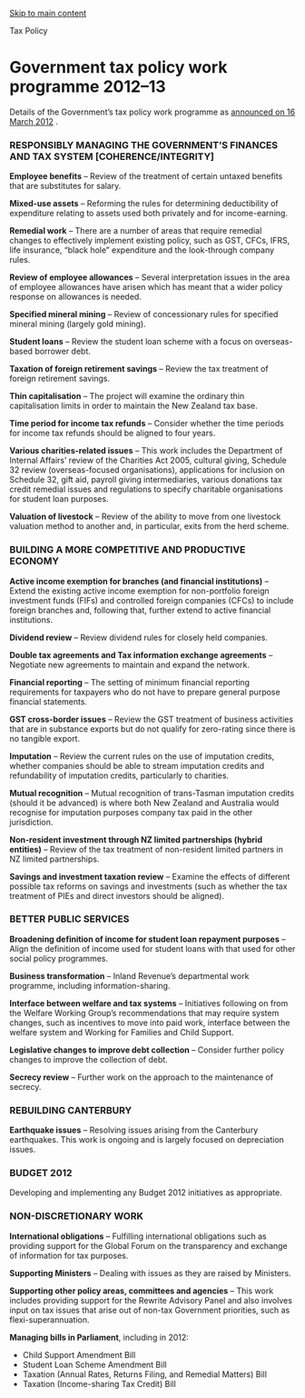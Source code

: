[Skip to main content](#main-content-tp)

Tax Policy

Government tax policy work programme 2012–13
============================================

Details of the Government’s tax policy work programme as [announced on 16 March 2012](/news/2012/2012-03-16-new-tax-policy-work-programme-announced)
.

### RESPONSIBLY MANAGING THE GOVERNMENT’S FINANCES AND TAX SYSTEM \[COHERENCE/INTEGRITY\]

**Employee benefits** – Review of the treatment of certain untaxed benefits that are substitutes for salary.

**Mixed-use assets** – Reforming the rules for determining deductibility of expenditure relating to assets used both privately and for income-earning.

**Remedial work** – There are a number of areas that require remedial changes to effectively implement existing policy, such as GST, CFCs, IFRS, life insurance, “black hole” expenditure and the look-through company rules.

**Review of employee allowances** – Several interpretation issues in the area of employee allowances have arisen which has meant that a wider policy response on allowances is needed.

**Specified mineral mining** – Review of concessionary rules for specified mineral mining (largely gold mining).

**Student loans** – Review the student loan scheme with a focus on overseas-based borrower debt.

**Taxation of foreign retirement savings** – Review the tax treatment of foreign retirement savings.

**Thin capitalisation** – The project will examine the ordinary thin capitalisation limits in order to maintain the New Zealand tax base.

**Time period for income tax refunds** – Consider whether the time periods for income tax refunds should be aligned to four years.

**Various charities-related issues** – This work includes the Department of Internal Affairs’ review of the Charities Act 2005, cultural giving, Schedule 32 review (overseas-focused organisations), applications for inclusion on Schedule 32, gift aid, payroll giving intermediaries, various donations tax credit remedial issues and regulations to specify charitable organisations for student loan purposes.

**Valuation of livestock** – Review of the ability to move from one livestock valuation method to another and, in particular, exits from the herd scheme.

### BUILDING A MORE COMPETITIVE AND PRODUCTIVE ECONOMY

**Active income exemption for branches (and financial institutions)** – Extend the existing active income exemption for non-portfolio foreign investment funds (FIFs) and controlled foreign companies (CFCs) to include foreign branches and, following that, further extend to active financial institutions.

**Dividend review** – Review dividend rules for closely held companies.

**Double tax agreements and Tax information exchange agreements** – Negotiate new agreements to maintain and expand the network.

**Financial reporting** – The setting of minimum financial reporting requirements for taxpayers who do not have to prepare general purpose financial statements.

**GST cross-border issues** – Review the GST treatment of business activities that are in substance exports but do not qualify for zero-rating since there is no tangible export.

**Imputation** – Review the current rules on the use of imputation credits, whether companies should be able to stream imputation credits and refundability of imputation credits, particularly to charities.

**Mutual recognition** – Mutual recognition of trans-Tasman imputation credits (should it be advanced) is where both New Zealand and Australia would recognise for imputation purposes company tax paid in the other jurisdiction.

**Non-resident investment through NZ limited partnerships (hybrid entities)** – Review of the tax treatment of non-resident limited partners in NZ limited partnerships.

**Savings and investment taxation review** – Examine the effects of different possible tax reforms on savings and investments (such as whether the tax treatment of PIEs and direct investors should be aligned).

### BETTER PUBLIC SERVICES

**Broadening definition of income for student loan repayment purposes** – Align the definition of income used for student loans with that used for other social policy programmes.

**Business transformation** – Inland Revenue’s departmental work programme, including information-sharing.

**Interface between welfare and tax systems** – Initiatives following on from the Welfare Working Group’s recommendations that may require system changes, such as incentives to move into paid work, interface between the welfare system and Working for Families and Child Support.

**Legislative changes to improve debt collection** – Consider further policy changes to improve the collection of debt.

**Secrecy review** – Further work on the approach to the maintenance of secrecy.

### REBUILDING CANTERBURY

**Earthquake issues** – Resolving issues arising from the Canterbury earthquakes. This work is ongoing and is largely focused on depreciation issues.

### BUDGET 2012

Developing and implementing any Budget 2012 initiatives as appropriate.

### NON-DISCRETIONARY WORK

**International obligations** – Fulfilling international obligations such as providing support for the Global Forum on the transparency and exchange of information for tax purposes.

**Supporting Ministers** – Dealing with issues as they are raised by Ministers.

**Supporting other policy areas, committees and agencies** – This work includes providing support for the Rewrite Advisory Panel and also involves input on tax issues that arise out of non-tax Government priorities, such as flexi-superannuation.

**Managing bills in Parliament**, including in 2012:

*   Child Support Amendment Bill
*   Student Loan Scheme Amendment Bill
*   Taxation (Annual Rates, Returns Filing, and Remedial Matters) Bill
*   Taxation (Income-sharing Tax Credit) Bill